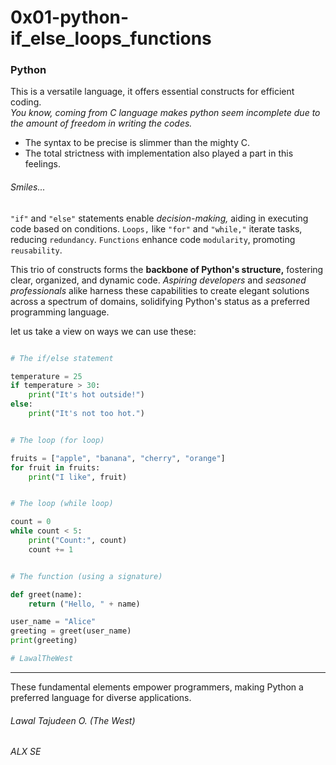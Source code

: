 <h1>0x01-python-if_else_loops_functions</h1>

<h3>Python</h3>
This is a versatile language, it offers essential constructs for efficient coding. </br>

<em>
You know, coming from C language makes python seem incomplete due to the amount of freedom in writing the codes.
</em>

- The syntax to be precise is slimmer than the mighty C.
- The total strictness with implementation also played a part in this feelings.

<h6>Smiles...</h6>

`"if"` and `"else"` statements enable <em>decision-making,</em> aiding in executing code based on conditions.
`Loops,` like `"for"` and `"while,"` iterate tasks, reducing `redundancy`.
`Functions` enhance code `modularity`, promoting `reusability`.

This trio of constructs forms the <b>backbone of Python's structure,</b> fostering clear, organized, and dynamic code.
<em>Aspiring developers</em> and <em>seasoned professionals</em> alike harness these capabilities to create elegant solutions across a spectrum of domains, solidifying Python's status as a preferred programming language.

let us take a view on ways we can use these:

```python lawal tajudeen

# The if/else statement

temperature = 25
if temperature > 30:
    print("It's hot outside!")
else:
    print("It's not too hot.")


# The loop (for loop)

fruits = ["apple", "banana", "cherry", "orange"]
for fruit in fruits:
    print("I like", fruit)


# The loop (while loop)

count = 0
while count < 5:
    print("Count:", count)
    count += 1


# The function (using a signature)

def greet(name):
    return ("Hello, " + name)

user_name = "Alice"
greeting = greet(user_name)
print(greeting)

# LawalTheWest
```

************************************************************************
These fundamental elements empower programmers, making Python a preferred language for diverse applications.

<h6>Lawal Tajudeen O. (The West)</h6>
<h6>ALX SE</h6>
